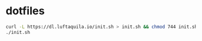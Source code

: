 # dotfiles

```sh
curl -L https://dl.luftaquila.io/init.sh > init.sh && chmod 744 init.sh
./init.sh
```

